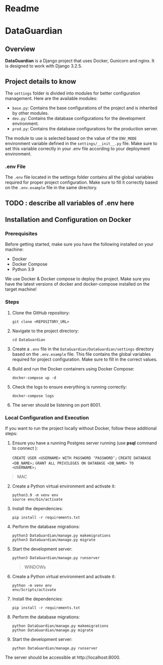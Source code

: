 # Readme

# DataGuardian

## Overview

**DataGuardian** is a Django project that uses Docker, Gunicorn and nginx. It is designed to work with Django 3.2.5.

## Project details to know

The ```settings``` folder is divided into modules for better configuration management. Here are the available modules:

- `base.py`: Contains the base configurations of the project and is inherited by other modules.
- `dev.py`: Contains the database configurations for the development environment.
- `prod.py`: Contains the database configurations for the production server.

The module to use is selected based on the value of the `ENV_MODE` environment variable defined in the `settings/__init__.py` file. Make sure to set this variable correctly in your .env file according to your deployment environment.


### .env File

The `.env` file located in the settings folder contains all the global variables required for proper project configuration. Make sure to fill it correctly based on the `.env.example` file in the same directory.

## TODO : describe all variables of .env here

## Installation and Configuration on Docker

### Prerequisites

Before getting started, make sure you have the following installed on your machine:

- Docker
- Docker Compose
- Python 3.9

We use Docker & Docker compose to deploy the project.
Make sure you have the latest versions of docker and docker-compose installed on the target machine!

### Steps

1. Clone the GitHub repository:

    ```git clone <REPOSITORY_URL>```

2. Navigate to the project directory:

    ```cd DataGuardian```

3. Create a ```.env``` file in the ```DataGuardian/DataGuardian/settings``` directory based on the ```.env.example``` file. 
This file contains the global variables required for project configuration. Make sure to fill in the correct values.


4. Build and run the Docker containers using Docker Compose:

    ```docker-compose up -d```

5. Check the logs to ensure everything is running correctly: 

    ```docker-compose logs```

6. The server should be listening on port 8001.


### Local Configuration and Execution

If you want to run the project locally without Docker, follow these additional steps:

1. Ensure you have a running Postgres server running (use **psql** command to connect ):

    ```CREATE USER <USERNAME> WITH PASSWORD ‘PASSWORD’;```
    ```CREATE DATABASE <DB_NAME>;```
    ```GRANT ALL PRIVILEGES ON DATABASE <DB_NAME> TO <USERNAME>;```

> MAC

2. Create a Python virtual environment and activate it:

    ```
    python3.9 -m venv env
    source env/bin/activate
    ```

3. Install the dependencies:

    ```pip install -r requirements.txt```


4. Perform the database migrations:

    ```
    python3 DataGuardian/manage.py makemigrations
    python3 DataGuardian/manage.py migrate
    ```

5. Start the development server:

    ```python3 DataGuardian/manage.py runserver```



    > WINDOWs

2. Create a Python virtual environment and activate it:

    ```
    python -m venv env
    env/Scripts/activate
    ```

3. Install the dependencies:

    ```pip install -r requirements.txt```


4. Perform the database migrations:

    ```
    python DataGuardian/manage.py makemigrations
    python DataGuardian/manage.py migrate
    ```

5. Start the development server:

    ```python DataGuardian/manage.py runserver```


The server should be accessible at http://localhost:8000.
